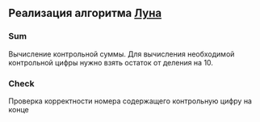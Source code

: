 ## Реализация алгоритма [Луна](https://ru.wikipedia.org/wiki/Алгоритм_Луна)
### Sum
Вычисление контрольной суммы. Для вычисления необходимой контрольной цифры нужно взять остаток от деления на 10.

### Check
Проверка корректности номера содержащего контрольную цифру на конце